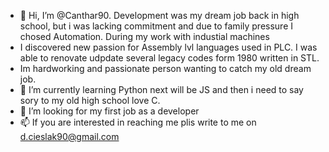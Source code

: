 - 👋 Hi, I’m @Canthar90. Development was my dream job back in high school, but i was lacking commitment and due to family pressure I chosed Automation. During my work with industial machines
- I discovered new passion for Assembly lvl languages used in PLC. I was able to renovate udpdate several legacy codes form 1980 written in STL. 
- Im hardworking and passionate person wanting to catch my old dream job. 
- 🌱 I’m currently learning Python next will be JS and then i need to say sory to my old high school love C.
- 💞️ I’m looking for my first job as a developer
- 📫 If you are interested in reaching me plis write to me on d.cieslak90@gmail.com

<!---
Canthar90/Canthar90 is a ✨ special ✨ repository because its `README.md` (this file) appears on your GitHub profile.
You can click the Preview link to take a look at your changes.
--->
